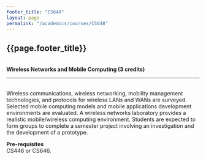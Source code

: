 ```yaml
---
footer_title: "CS648"
layout: page
permalink: "/academics/courses/CS648"
---
```


## {{page.footer_title}}

\
**Wireless Networks and Mobile Computing (3 credits)**

---

\
Wireless communications, wireless networking, mobility management technologies, and protocols for wireless LANs and WANs are surveyed. Selected mobile computing models and mobile applications development environments are evaluated. A wireless networks laboratory provides a realistic mobile/wireless computing environment. Students are expected to form groups to complete a semester project involving an investigation and the development of a prototype.

**Pre-requisites**
\
CS446 or CS646.
